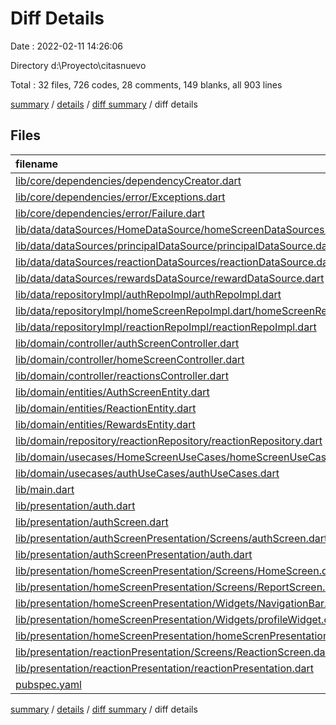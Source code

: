 # Diff Details

Date : 2022-02-11 14:26:06

Directory d:\Proyecto\citasnuevo

Total : 32 files,  726 codes, 28 comments, 149 blanks, all 903 lines

[summary](results.md) / [details](details.md) / [diff summary](diff.md) / diff details

## Files
| filename | language | code | comment | blank | total |
| :--- | :--- | ---: | ---: | ---: | ---: |
| [lib/core/dependencies/dependencyCreator.dart](/lib/core/dependencies/dependencyCreator.dart) | Dart | -13 | 0 | 3 | -10 |
| [lib/core/dependencies/error/Exceptions.dart](/lib/core/dependencies/error/Exceptions.dart) | Dart | 8 | 0 | 1 | 9 |
| [lib/core/dependencies/error/Failure.dart](/lib/core/dependencies/error/Failure.dart) | Dart | 17 | 2 | 9 | 28 |
| [lib/data/dataSources/HomeDataSource/homeScreenDataSources.dart](/lib/data/dataSources/HomeDataSource/homeScreenDataSources.dart) | Dart | -1 | 0 | -3 | -4 |
| [lib/data/dataSources/principalDataSource/principalDataSource.dart](/lib/data/dataSources/principalDataSource/principalDataSource.dart) | Dart | 1 | 4 | 1 | 6 |
| [lib/data/dataSources/reactionDataSources/reactionDataSource.dart](/lib/data/dataSources/reactionDataSources/reactionDataSource.dart) | Dart | 128 | 2 | 15 | 145 |
| [lib/data/dataSources/rewardsDataSource/rewardDataSource.dart](/lib/data/dataSources/rewardsDataSource/rewardDataSource.dart) | Dart | 58 | 8 | 17 | 83 |
| [lib/data/repositoryImpl/authRepoImpl/authRepoImpl.dart](/lib/data/repositoryImpl/authRepoImpl/authRepoImpl.dart) | Dart | -2 | -1 | 0 | -3 |
| [lib/data/repositoryImpl/homeScreenRepoImpl.dart/homeScreenRepoImpl.dart](/lib/data/repositoryImpl/homeScreenRepoImpl.dart/homeScreenRepoImpl.dart) | Dart | 36 | 0 | 5 | 41 |
| [lib/data/repositoryImpl/reactionRepoImpl/reactionRepoImpl.dart](/lib/data/repositoryImpl/reactionRepoImpl/reactionRepoImpl.dart) | Dart | 36 | 0 | 6 | 42 |
| [lib/domain/controller/authScreenController.dart](/lib/domain/controller/authScreenController.dart) | Dart | 17 | 0 | 5 | 22 |
| [lib/domain/controller/homeScreenController.dart](/lib/domain/controller/homeScreenController.dart) | Dart | 4 | 0 | 2 | 6 |
| [lib/domain/controller/reactionsController.dart](/lib/domain/controller/reactionsController.dart) | Dart | 66 | 1 | 15 | 82 |
| [lib/domain/entities/AuthScreenEntity.dart](/lib/domain/entities/AuthScreenEntity.dart) | Dart | -1 | 0 | 0 | -1 |
| [lib/domain/entities/ReactionEntity.dart](/lib/domain/entities/ReactionEntity.dart) | Dart | 64 | 1 | 10 | 75 |
| [lib/domain/entities/RewardsEntity.dart](/lib/domain/entities/RewardsEntity.dart) | Dart | 15 | 7 | 12 | 34 |
| [lib/domain/repository/reactionRepository/reactionRepository.dart](/lib/domain/repository/reactionRepository/reactionRepository.dart) | Dart | 12 | 0 | 3 | 15 |
| [lib/domain/usecases/HomeScreenUseCases/homeScreenUseCases.dart](/lib/domain/usecases/HomeScreenUseCases/homeScreenUseCases.dart) | Dart | -40 | -2 | -7 | -49 |
| [lib/domain/usecases/authUseCases/authUseCases.dart](/lib/domain/usecases/authUseCases/authUseCases.dart) | Dart | -22 | 0 | -1 | -23 |
| [lib/main.dart](/lib/main.dart) | Dart | -26 | 1 | 3 | -22 |
| [lib/presentation/auth.dart](/lib/presentation/auth.dart) | Dart | -75 | -7 | -14 | -96 |
| [lib/presentation/authScreen.dart](/lib/presentation/authScreen.dart) | Dart | -11 | 0 | -2 | -13 |
| [lib/presentation/authScreenPresentation/Screens/authScreen.dart](/lib/presentation/authScreenPresentation/Screens/authScreen.dart) | Dart | 62 | 1 | 7 | 70 |
| [lib/presentation/authScreenPresentation/auth.dart](/lib/presentation/authScreenPresentation/auth.dart) | Dart | 59 | 7 | 15 | 81 |
| [lib/presentation/homeScreenPresentation/Screens/HomeScreen.dart](/lib/presentation/homeScreenPresentation/Screens/HomeScreen.dart) | Dart | 13 | 0 | 0 | 13 |
| [lib/presentation/homeScreenPresentation/Screens/ReportScreen.dart](/lib/presentation/homeScreenPresentation/Screens/ReportScreen.dart) | Dart | 9 | 1 | 2 | 12 |
| [lib/presentation/homeScreenPresentation/Widgets/NavigationBar.dart](/lib/presentation/homeScreenPresentation/Widgets/NavigationBar.dart) | Dart | 63 | 1 | 8 | 72 |
| [lib/presentation/homeScreenPresentation/Widgets/profileWidget.dart](/lib/presentation/homeScreenPresentation/Widgets/profileWidget.dart) | Dart | 6 | 1 | 2 | 9 |
| [lib/presentation/homeScreenPresentation/homeScrenPresentation.dart](/lib/presentation/homeScreenPresentation/homeScrenPresentation.dart) | Dart | -3 | 0 | 4 | 1 |
| [lib/presentation/reactionPresentation/Screens/ReactionScreen.dart](/lib/presentation/reactionPresentation/Screens/ReactionScreen.dart) | Dart | 150 | 0 | 12 | 162 |
| [lib/presentation/reactionPresentation/reactionPresentation.dart](/lib/presentation/reactionPresentation/reactionPresentation.dart) | Dart | 96 | 1 | 18 | 115 |
| [pubspec.yaml](/pubspec.yaml) | YAML | 0 | 0 | 1 | 1 |

[summary](results.md) / [details](details.md) / [diff summary](diff.md) / diff details